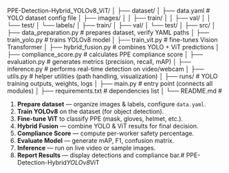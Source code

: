 PPE-Detection-Hybrid_YOLOv8_ViT/
│
├── dataset/
│   ├── data.yaml                 # YOLO dataset config file
│   ├── images/
│   │   ├── train/
│   │   ├── val/
│   │   └── test/
│   └── labels/
│       ├── train/
│       ├── val/
│       └── test/
│
├── src/
│   ├── data_preparation.py       # prepares dataset, verify YAML paths
│   ├── train_yolo.py             # trains YOLOv8 model
│   ├── train_vit.py              # fine-tunes Vision Transformer
│   ├── hybrid_fusion.py          # combines YOLO + ViT predictions
│   ├── compliance_score.py       # calculates PPE compliance score
│   ├── evaluation.py             # generates metrics (precision, recall, mAP)
│   ├── inference.py              # performs real-time detection on video/webcam
│   ├── utils.py                  # helper utilities (path handling, visualization)
│
├── runs/                         # YOLO training outputs, weights, logs
│
├── main.py                       # entry point (connects all modules)
│
├── requirements.txt              # dependencies list
│
└── README.md                     # 



1. **Prepare dataset** — organize images & labels, configure `data.yaml`.
2. **Train YOLOv8** on the dataset (for object detection).
3. **Fine-tune ViT** to classify PPE (mask, gloves, helmet, etc.).
4. **Hybrid Fusion** — combine YOLO & ViT results for final decision.
5. **Compliance Score** — compute per-worker safety percentage.
6. **Evaluate Model** — generate mAP, F1, confusion matrix.
7. **Inference** — run on live video or sample images.
8. **Report Results** — display detections and compliance bar.#   P P E - D e t e c t i o n - H y b r i d _ Y O L O v 8 _ V i T  
 